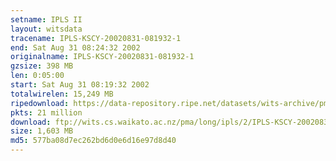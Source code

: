```yaml
---
setname: IPLS II
layout: witsdata
tracename: IPLS-KSCY-20020831-081932-1
end: Sat Aug 31 08:24:32 2002
originalname: IPLS-KSCY-20020831-081932-1
gzsize: 398 MB
len: 0:05:00
start: Sat Aug 31 08:19:32 2002
totalwirelen: 15,249 MB
ripedownload: https://data-repository.ripe.net/datasets/wits-archive/pma/long/ipls/2/IPLS-KSCY-20020831-081932-1.gz
pkts: 21 million
download: ftp://wits.cs.waikato.ac.nz/pma/long/ipls/2/IPLS-KSCY-20020831-081932-1.gz
size: 1,603 MB
md5: 577ba08d7ec262bd6d0e6d16e97d8d40
---
```

